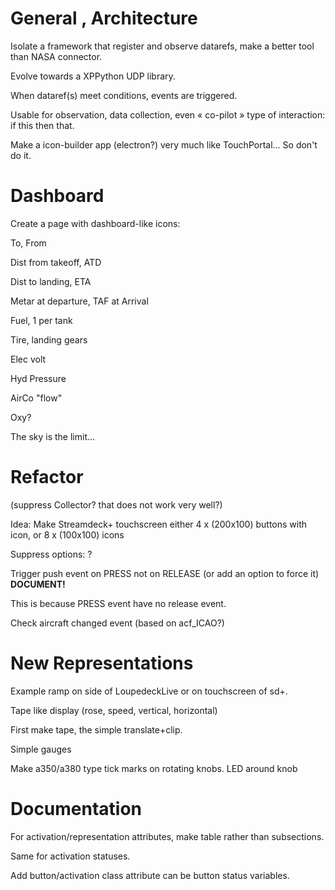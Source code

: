 # General , Architecture

Isolate a framework that register and observe datarefs, make a better tool than NASA connector.

Evolve towards a XPPython UDP library.

When dataref(s) meet conditions, events are triggered.

Usable for observation, data collection, even « co-pilot » type of interaction: if this then that.

Make a icon-builder app (electron?) very much like TouchPortal... So don't do it.

# Dashboard

Create a page with dashboard-like icons:

To, From

Dist from takeoff, ATD

Dist to landing, ETA

Metar at departure, TAF at Arrival

Fuel, 1 per tank

Tire, landing gears

Elec volt

Hyd Pressure

AirCo "flow"

Oxy?

The sky is the limit...

# Refactor

(suppress Collector? that does not work very well?)

Idea: Make Streamdeck+ touchscreen either 4 x (200x100) buttons with icon, or 8 x (100x100) icons

Suppress options: ?

Trigger push event on PRESS not on RELEASE (or add an option to force it) **DOCUMENT!**

This is because PRESS event have no release event.

Check aircraft changed event (based on acf_ICAO?)

# New Representations

Example ramp on side of LoupedeckLive or on touchscreen of sd+.

Tape like display (rose, speed, vertical, horizontal)

  First make tape, the simple translate+clip.

Simple gauges

Make a350/a380 type tick marks on rotating knobs. LED around knob

# Documentation

For activation/representation attributes, make table rather than subsections.

Same for activation statuses.

Add button/activation class attribute can be button status variables.
